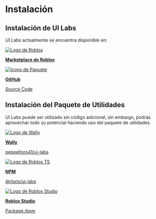 # Instalación

## Instalación de UI Labs

UI Labs actualmente se encuentra disponible en:

<div class="card-container">
  <div class="cards">
        <a class="card" href="https://create.roblox.com/store/asset/14293316215/UI-Labs" target="_blank">
            <img class="card-img dynamic-logo" src="/docs/logos/roblox.svg" alt="Logo de Roblox" />
            <p><b>Marketplace de Roblox</b></p>
        </a>
        <a class="card" href="https://github.com/PepeElToro41/ui-labs" target="_blank">
            <img class="card-img dynamic-logo" src="/docs/logos/github.svg" alt="Icono de Paquete" />
            <div>
                <p><b>GitHub</b></p>
                <p class="card-detail">Source Code</p>
            </div>
        </a>
    </div>
</div>

## Instalación del Paquete de Utilidades

UI Labs puede ser utilizado sin código adicional, sin embargo, podrás aprovechar todo su potencial haciendo uso del paquete de utilidades.

<div class="card-container">
  <div class="cards">
    <a class="card" href="https://wally.run/package/pepeeltoro41/ui-labs" target="_blank">
        <img class="card-img" src="/docs/logos/wally.svg" alt="Logo de Wally" />
        <div>
            <p><b>Wally</b></p>
            <p class="card-detail">pepeeltoro41/ui-labs</p>
        </div>
    </a>
    <a class="card" href="https://www.npmjs.com/package/@rbxts/ui-labs" target="_blank">
        <img class="card-img" src="/docs/logos/rbxts.svg" alt="Logo de Roblox TS" />
        <div>
            <p><b>NPM</b></p>
            <p class="card-detail">@rbxts/ui-labs</p>
        </div>
    </a>
    <a class="card" href="https://github.com/PepeElToro41/ui-labs-utils/releases" target="_blank">
        <img class="card-img" src="/docs/logos/studio.svg" alt="Logo de Roblox Studio"/>
         <div>
            <p><b>Roblox Studio</b></p>
            <p class="card-detail">Package.rbxm</p>
        </div>
    </a>
    </div>
</div>
